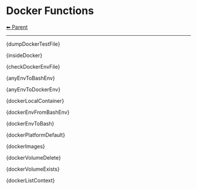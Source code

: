 # Docker Functions

<!-- TEMPLATE header 2 -->
[⬅ Parent ](../index.md)
<hr />

{dumpDockerTestFile}

{insideDocker}

{checkDockerEnvFile}

{anyEnvToBashEnv}

{anyEnvToDockerEnv}

{dockerLocalContainer}

{dockerEnvFromBashEnv}

{dockerEnvToBash}

{dockerPlatformDefault}

{dockerImages}

{dockerVolumeDelete}

{dockerVolumeExists}

{dockerListContext}
